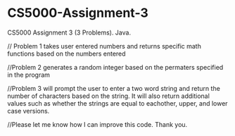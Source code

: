 # CS5000-Assignment-3
CS5000 Assignment 3 (3 Problems). Java.

// Problem 1 takes user entered numbers and returns specific math functions based on the numbers entered

//Problem 2 generates a random integer based on the permaters specified in the program

//Problem 3 will prompt the user to enter a two word string and return the number of characters based on the string. It will also return additional values such as whether the strings are equal to eachother, upper, and lower case versions. 

//Please let me know how I can improve this code. Thank you.
